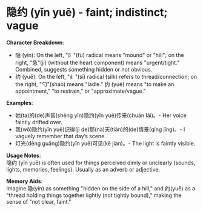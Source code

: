 # **隐约 (yǐn yuē) - faint; indistinct; vague**

**Character Breakdown**:  
- 隐 (yǐn): On the left, "阝"(fù) radical means "mound" or "hill"; on the right, "急"(jí) (without the heart component) means "urgent/tight." Combined, suggests something hidden or not obvious.  
- 约 (yuē): On the left, "纟"(sī) radical (silk) refers to thread/connection; on the right, "勺"(sháo) means "ladle." 约 (yuē) means "to make an appointment," "to restrain," or "approximate/vague."

**Examples**:  
- 她(ta)的(de)声音(shēng yīn)隐约(yǐn yuē)传来(chuán lái)。- Her voice faintly drifted over.  
- 我(wǒ)隐约(yǐn yuē)记得(jì de)那(nà)天(tiān)的(de)情景(qíng jǐng)。- I vaguely remember that day’s scene.  
- 灯光(dēng guāng)隐约(yǐn yuē)可见(kě jiàn)。- The light is faintly visible.

**Usage Notes**:  
隐约 (yǐn yuē) is often used for things perceived dimly or unclearly (sounds, lights, memories, feelings). Usually as an adverb or adjective.

**Memory Aids**:  
Imagine 隐(yǐn) as something "hidden on the side of a hill," and 约(yuē) as a "thread holding things together lightly (not tightly bound)," making the sense of "not clear, faint."